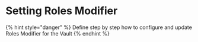 # Setting Roles Modifier

{% hint style="danger" %}
Define step by step how to configure and update Roles Modifier for the Vault
{% endhint %}
